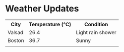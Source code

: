 # Weather Updates

<!-- WEATHER-UPDATE-START -->
<table><tr><th>City</th><th>Temperature (°C)</th><th>Condition</th></tr><tr><td>Valsad</td><td>26.4</td><td>Light rain shower</td></tr><tr><td>Boston</td><td>36.7</td><td>Sunny</td></tr><tr><td></td><td></td><td></td></tr></table>
<!-- WEATHER-UPDATE-END -->
